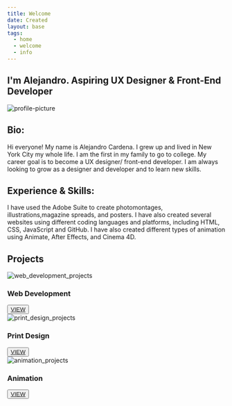```yaml
---
title: Welcome
date: Created
layout: base
tags:
  - home
  - welcome
  - info
---
```


<div class="main_homepage_title">
  <h2>I'm Alejandro. Aspiring UX Designer & Front-End Developer</h2>
</div>
<div class="profile-pic">
  <img src="/images/profile-pic.png" alt="profile-picture">
</div>

<div class="project_bio">
  <h2>Bio:</h2>

  <p>
    Hi everyone! My name is Alejandro Cardena. I grew up and lived in
    New York City my whole life. I am the first in my family to go to
    college. My career goal is to become a UX designer/ front-end developer.
    I am always looking to grow as a designer and developer and to learn
    new skills.
  </p>

  <h2>Experience & Skills:</h2>

  <p>
    I have used the Adobe Suite to create photomontages, illustrations,magazine
    spreads, and posters. I have also created several websites using different
    coding languages and platforms, including HTML, CSS, JavaScript and GitHub.
    I have also created different types of animation using Animate, After Effects,
    and Cinema 4D.
  </p>
</div>

<h2 class="section-head">Projects</h2>
<section class="grid">

  <article class="card">
    <div class="card__img"><img src="/images/web_development_projects.png" alt="web_development_projects"></div>
    <div class="card__content">
      <h1 class="card__header">Web Development</h1>
      <button class="card__btn"><a href="/web_development_projects">VIEW</a></button>
    </div>
  </article>

  <article class="card">
    <div class="card__img"><img src="/images/print_design_projects.png" alt="print_design_projects"></div>
    <div class="card__content">
      <h1 class="card__header">Print Design</h1>
      <button class="card__btn"><a href="/print_design_projects">VIEW</a></button>
    </div>
  </article>

  <article class="card">
    <div class="card__img"><img src="/images/animation_projects.png" alt="animation_projects"></div>
    <div class="card__content">
      <h1 class="card__header">Animation</h1>
      <button class="card__btn"><a href="/animation_projects">VIEW</a></button>
    </div>
  </article>

</section>